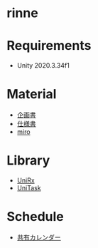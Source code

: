 # rinne

# Requirements
 * Unity 2020.3.34f1

# Material
* [企画書](https://docs.google.com/presentation/d/1IFTPT2YHamDWDYfD1tNbblcbIudAJ7Zr/edit?usp=sharing&ouid=106836067925261209793&rtpof=true&sd=true)
* [仕様書](https://docs.google.com/spreadsheets/d/1cc_wDwyH43E8je1hdQSjgAQaHzxmORuub4b_zUWonIU/edit?usp=sharing)
* [miro](https://miro.com/app/board/uXjVOOD7R2w=/)

<!-- # Architecture

![Architecture](https://github.com/RiseManagement/JGA2022/blob/main/Assets/UML/Architecture.png)
 -->
# Library

* [UniRx](https://github.com/neuecc/UniRx)
* [UniTask](https://github.com/Cysharp/UniTask)

# Schedule
* [共有カレンダー](https://timetreeapp.com/calendars/qxEbqx8nBPDf)
<!-- * [ロードマップ](https://app.zenhub.com/workspaces/engeneering-622c2546e350770015e8e427/board) -->

